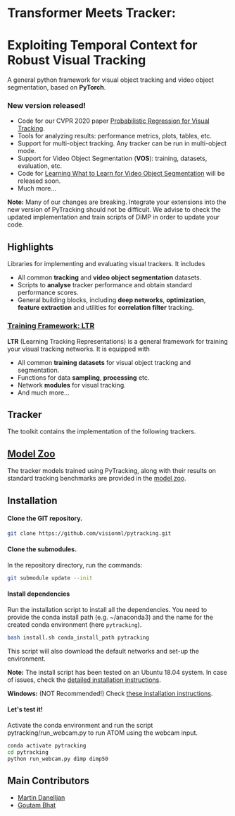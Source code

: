 # Transformer Meets Tracker:
# Exploiting Temporal Context for Robust Visual Tracking
A general python framework for visual object tracking and video object segmentation, based on **PyTorch**.

### New version released!
* Code for our CVPR 2020 paper [Probabilistic Regression for Visual Tracking](https://arxiv.org/abs/2003.12565).  
* Tools for analyzing results: performance metrics, plots, tables, etc.  
* Support for multi-object tracking. Any tracker can be run in multi-object mode.    
* Support for Video Object Segmentation (**VOS**): training, datasets, evaluation, etc.  
* Code for [Learning What to Learn for Video Object Segmentation](https://arxiv.org/abs/2003.11540) will be released soon.  
* Much more...   

**Note:** Many of our changes are breaking. Integrate your extensions into the new version of PyTracking should not be difficult.
We advise to check the updated implementation and train scripts of DiMP in order to update your code.

## Highlights



Libraries for implementing and evaluating visual trackers. It includes

* All common **tracking** and **video object segmentation** datasets.  
* Scripts to **analyse** tracker performance and obtain standard performance scores.
* General building blocks, including **deep networks**, **optimization**, **feature extraction** and utilities for **correlation filter** tracking.  

### [Training Framework: LTR](ltr)
 
**LTR** (Learning Tracking Representations) is a general framework for training your visual tracking networks. It is equipped with

* All common **training datasets** for visual object tracking and segmentation.  
* Functions for data **sampling**, **processing** etc.  
* Network **modules** for visual tracking.
* And much more...


## Tracker
The toolkit contains the implementation of the following trackers.  



## [Model Zoo](MODEL_ZOO.md)
The tracker models trained using PyTracking, along with their results on standard tracking 
benchmarks are provided in the [model zoo](MODEL_ZOO.md). 


## Installation

#### Clone the GIT repository.  
```bash
git clone https://github.com/visionml/pytracking.git
```
   
#### Clone the submodules.  
In the repository directory, run the commands:  
```bash
git submodule update --init  
```  
#### Install dependencies
Run the installation script to install all the dependencies. You need to provide the conda install path (e.g. ~/anaconda3) and the name for the created conda environment (here ```pytracking```).  
```bash
bash install.sh conda_install_path pytracking
```  
This script will also download the default networks and set-up the environment.  

**Note:** The install script has been tested on an Ubuntu 18.04 system. In case of issues, check the [detailed installation instructions](INSTALL.md). 

**Windows:** (NOT Recommended!) Check [these installation instructions](INSTALL_win.md). 

#### Let's test it!
Activate the conda environment and run the script pytracking/run_webcam.py to run ATOM using the webcam input.  
```bash
conda activate pytracking
cd pytracking
python run_webcam.py dimp dimp50    
```  



## Main Contributors

* [Martin Danelljan](https://martin-danelljan.github.io/)  
* [Goutam Bhat](https://www.vision.ee.ethz.ch/en/members/detail/407/)
